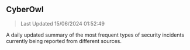## CyberOwl 
> Last Updated 15/06/2024 01:52:49 


A daily updated summary of the most frequent types of security incidents currently being reported from different sources.

